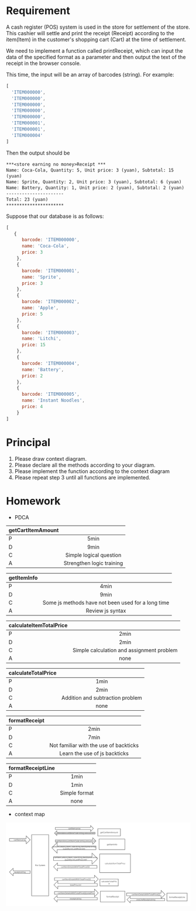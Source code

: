 # Requirement
A cash register (POS) system is used in the store for settlement of the store. This cashier will settle and print the receipt (Receipt) according to the item(Item) in the customer's shopping cart (Cart) at the time of settlement.

We need to implement a function called printReceipt, which can input the data of the specified format as a parameter and then output the text of the receipt in the browser console.

This time, the input will be an array of barcodes (string). For example:
```javascript
[
  'ITEM000000',
  'ITEM000000',
  'ITEM000000',
  'ITEM000000',
  'ITEM000000',
  'ITEM000001',
  'ITEM000001',
  'ITEM000004'
]
```

Then the output should be 
```
***<store earning no money>Receipt ***
Name: Coca-Cola, Quantity: 5, Unit price: 3 (yuan), Subtotal: 15 (yuan)
Name: Sprite, Quantity: 2, Unit price: 3 (yuan), Subtotal: 6 (yuan)
Name: Battery, Quantity: 1, Unit price: 2 (yuan), Subtotal: 2 (yuan)
----------------------
Total: 23 (yuan)
**********************
```

Suppose that our database is as follows:
```javascript
[
   {
      barcode: 'ITEM000000',
      name: 'Coca-Cola',
      price: 3
    },
    {
      barcode: 'ITEM000001',
      name: 'Sprite',
      price: 3
    },
    {
      barcode: 'ITEM000002',
      name: 'Apple',
      price: 5
    },
    {
      barcode: 'ITEM000003',
      name: 'Litchi',
      price: 15
    },
    {
      barcode: 'ITEM000004',
      name: 'Battery',
      price: 2
    },
    {
      barcode: 'ITEM000005',
      name: 'Instant Noodles',
      price: 4
    }
]
```

# Principal

1. Please draw context diagram.
2. Please declare all the methods according to your diagram.
3. Please implement the function according to the context diagram
4. Please repeat step 3 until all functions are implemented.

# Homework
- PDCA

getCartItemAmount|    |
-----------------|:--:
P|5min
D|9min
C|Simple logical question
A|Strengthen logic training

getItemInfo|         |
-----------------|:--:
P|4min
D|9min
C|Some js methods have not been used for a long time
A|Review js syntax

calculateItemTotalPrice|         |
-----------------|:--:
P|2min
D|2min
C|Simple calculation and assignment problem
A|none

calculateTotalPrice|         |
-----------------|:--:
P|1min
D|2min
C|Addition and subtraction problem
A|none

formatReceipt|         |
-----------------|:--:
P|2min
D|7min
C|Not familiar with the use of backticks
A|Learn the use of js backticks

formatReceiptLine|         |
-----------------|:--:
P|1min
D|1min
C|Simple format
A|none

- context map

![image](https://github.com/islinjj/pos-machine-2020-7-20-13-59-35-216/blob/master/context-map.png)
